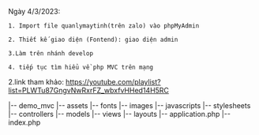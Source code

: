 
Ngày 4/3/2023: 

    1. Import file quanlymaytinh(trên zalo) vào phpMyAdmin
    
    2. Thiết kế giao diện (Fontend): giao diện admin 

    3.Làm trên nhánh develop
    
    4. tiếp tục tìm hiểu về php MVC trên mạng


2.link tham khảo: https://youtube.com/playlist?list=PLWTu87GngvNwRxrFZ_wbxfvHHed14H5RC
 
|-- demo_mvc
    |-- assets
        |-- fonts
        |-- images
        |-- javascripts
        |-- stylesheets
    |-- controllers
    |-- models
    |-- views
        |-- layouts
            |-- application.php
    |-- index.php

